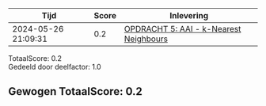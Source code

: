 
|Tijd|Score|Inlevering|
|---|---|---|
|2024-05-26 21:09:31 |0.2|<a href="https://canvas.hu.nl//courses/39753/assignments/284176/submissions/86853">OPDRACHT 5: AAI - k-Nearest Neighbours</a>|

TotaalScore: 0.2   
Gedeeld door deelfactor: 1.0   

## Gewogen TotaalScore: 0.2

